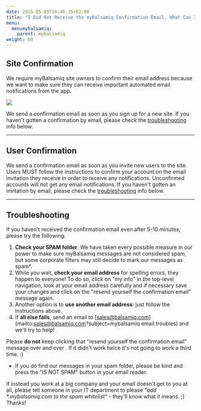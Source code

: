 ```yaml
---
date: 2015-05-09T16:46:35+02:00
title: "I Did Not Receive the myBalsamiq Confirmation Email. What Can I Do?"
menu:
  menumybalsamiq:
    parent: mybalsamiq
weight: 60
---
```


## Site Confirmation 

We require myBalsamiq site owners to confirm their email address because we want to make sure they can receive important automated email notifications from the app.

![](https://media.balsamiq.com/img/support/docs/myb/confirm.png)

We send a confirmation email as soon as you sign up for a new site. If you haven't gotten a confirmation by email, please check the [troubleshooting](#troubleshoot) info below.

* * *

## User Confirmation 

We send a confirmation email as soon as you invite new users to the site. Users MUST follow the instructions to confirm your account on the email invitation they receive in order to receive any notifications. Unconfirmed accounts will not get any email notifications. If you haven't gotten an invitation by email, please check the [troubleshooting](#troubleshoot) info below.

* * *

## Troubleshooting 

If you haven't received the confirmation email even after 5-10 minutes, please try the following:

1.  **Check your SPAM folder**. We have taken every possible measure in our power to make sure myBalsamiq messages are not considered spam, but some corporate filters may still decide to mark our messages as spam*.
2.  While you wait, **check your email address** for spelling errors, they happen to everyone! To do so, click on "my info" in the top-level navigation, look at your email address carefully and if necessary save your changes and click on the "resend yourself the confirmation email" message again.
3.  Another option is to **use another email address**: just follow the instructions above.
4.  If **all else fails**, send an email to [sales@balsamiq.com](mailto:sales@balsamiq.com?subject=mybalsamiq email troubles) and we'll try to help!

Please **do not** keep clicking that "resend yourself the confirmation email" message over and over . If it didn't work twice it's not going to work a third time. :)

* If you do find our messages in your spam folder, please be kind and press the "IS NOT SPAM" button in your email reader.

If instead you work at a big company and your email doesn't get to you at all, please tell someone in your IT department to please "_add *.mybalsamiq.com to the spam whitelist_" - they'll know what it means. ;) Thanks!


